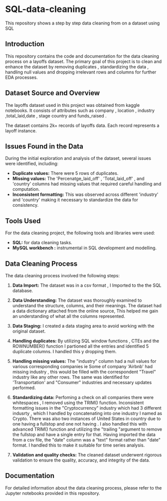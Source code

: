 # SQL-data-cleaning
This repository shows a step by step data cleaning from on a dataset using SQL

## Introduction

This repository contains the code and documentation for the data cleaning process on a layoffs dataset. The primary goal of this project is to clean and enhance the dataset by removing duplicates , standardizing the data , handling null values and dropping irrelevant rows and columns for further EDA processes.

## Dataset Source and Overview

The layoffs dataset used in this project was obtained from kaggle notebooks. It consists of  attributes such as company , location , industry ,total_laid,date , stage country and funds_raised .

The  dataset contains 2k+ records of layoffs data. Each record represents a layoff instance.

## Issues Found in the Data

During the initial exploration and analysis of the  dataset, several issues were identified, including:

- **Duplicate values:** There were 5 rows of  duplicates.
- **Missing values:** The 'Percenatge_laid_off' , 'Total_laid_off' , and 'country' columns had missing values that required careful handling and computation.
- **Inconsistent formatting:** This was observed across different 'industry' and 'country' making it necessary to standardize the data for consistency.

## Tools Used

For the data cleaning project, the following tools and libraries were used:

- **SQL:** for data cleaning tasks.
- **MySQL workbench :** instrumental in SQL development and modelling.

## Data Cleaning Process

The data cleaning process involved the following steps:

1. **Data Import:** The dataset was in a csv format , I Imported to the the SQL database.
   
2. **Data Understanding:** The dataset was thoroughly examined to understand the structure, columns, and their meanings. The dataset  had a data dictionary attached from the  online source, This helped me gain an understanding of what all the columns represented.

3. **Data Staging:** I created a data staging area  to avoid working with the original dataset.

4. **Handling duplicates:** By utilizing SQL window functions , CTEs and the ROWNUMBER() function I partioned all the entries and identified 5 duplicate columns. I handled this y dropping them.
   
5. **Handling missing values:** The "industry" column had a null values for various corresponding companies ie Some of company 'Airbnb' had missing industry , this would be filled with the correspondent "Travel" industry like any other rows. The same was identified for 'Transportation' and "Consumer" industries and necessary updates performed.
   
6. **Standardizing data:**
 Perfoming a check on all companies there were whitespaces , I removed using the TRIM() function. 
 Inconsistent formatting issues in the "Cryptocurrency" industry which had 3 different indusrty , which I handled by concatenating into one industry I named as Crypto.
 There was also two instances of United States in country due to one having a fullstop and one not having . I also handled this with advanced TRIM() function and utilizing the "trailing 
 "argument to remove the fullstop and have a single entry for that.
 Having imported the data from a csv file, the "date" column was a "text" format rather than "date" format. I handled this to make it suitable for time series analysis.

7. **Validation and quality checks:** The cleaned dataset underwent rigorous validation to ensure the quality, accuracy, and integrity of the data.

## Documentation

For detailed information about the data cleaning process, please refer to the Jupyter notebooks provided in this repository.





